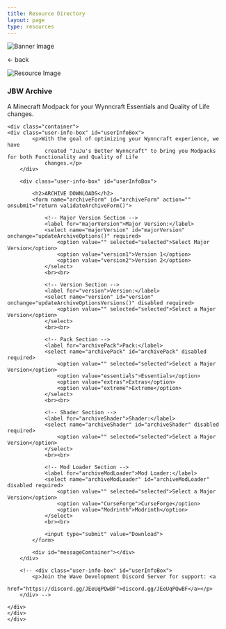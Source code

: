 ```yaml
---
title: Resource Directory
layout: page
type: resources
---
```

<style>
    hr.has-background-black {
        display: none;
    }

    h1.title {
        display: none;
    }
</style>
<link rel="stylesheet" href="https://api.scyted.tv/wave-development/dashboard/scytedtv-resources-mobile.css">
<body>

<script src="jujus-better-wynncraft.js"></script>

<div class="banner">
    <img src="https://cdn.scyted.tv/website-assets/resource-portal/banner.jpg" alt="Banner Image" class="banner-image">
  </div>

<div class="resource-container">
  
  <div class="resource-wrapper">
  
  <div class="resource-back" onclick="backButton()"><p>← back</p></div>

  <div class="resource-info-box">
    <img src="https://cdn.scyted.tv/jujus-better-wynncraft/logo-inverted.png" alt="Resource Image" class="resource-image">
    <h3>JBW Archive</h3>
    A Minecraft Modpack for your Wynncraft Essentials and Quality of Life changes.
  </div>
  
  </div>
  
<div class="resource-box">

  <div id="login-container" class="login-container">
  </div>

  <style>
    .user-info-box {
        flex: 1;
        padding: 20px;
        background-color: #fff;
        border-radius: 8px;
        margin-top: 10px;
        text-align: left;
    }
    </style>
    <div class="container">
    <div class="user-info-box" id="userInfoBox">
            <p>With the goal of optimizing your Wynncraft experience, we have
                created "JuJu's Better Wynncraft" to bring you Modpacks for both Functionality and Quality of Life
                changes.</p>
        </div>

        <div class="user-info-box" id="userInfoBox">

            <h2>ARCHIVE DOWNLOADS</h2>
            <form name="archiveForm" id="archiveForm" action="" onsubmit="return validateArchiveForm()">

                <!-- Major Version Section -->
                <label for="majorVersion">Major Version:</label>
                <select name="majorVersion" id="majorVersion" onchange="updateArchiveOptions()" required>
                    <option value="" selected="selected">Select Major Version</option>
                    <option value="version1">Version 1</option>
                    <option value="version2">Version 2</option>
                </select>
                <br><br>

                <!-- Version Section -->
                <label for="version">Version:</label>
                <select name="version" id="version" onchange="updateArchiveOptionsVersions()" disabled required>
                    <option value="" selected="selected">Select a Major Version</option>
                </select>
                <br><br>

                <!-- Pack Section -->
                <label for="archivePack">Pack:</label>
                <select name="archivePack" id="archivePack" disabled required>
                    <option value="" selected="selected">Select a Major Version</option>
                    <option value="essentials">Essentials</option>
                    <option value="extras">Extras</option>
                    <option value="extreme">Extreme</option>
                </select>
                <br><br>

                <!-- Shader Section -->
                <label for="archiveShader">Shader:</label>
                <select name="archiveShader" id="archiveShader" disabled required>
                    <option value="" selected="selected">Select a Major Version</option>
                </select>
                <br><br>

                <!-- Mod Loader Section -->
                <label for="archiveModLoader">Mod Loader:</label>
                <select name="archiveModLoader" id="archiveModLoader" disabled required>
                    <option value="" selected="selected">Select a Major Version</option>
                    <option value="CurseForge">CurseForge</option>
                    <option value="Modrinth">Modrinth</option>
                </select>
                <br><br>

                <input type="submit" value="Download">
            </form>

            <div id="messageContainer"></div>
        </div>

        <!-- <div class="user-info-box" id="userInfoBox">
            <p>Join the Wave Development Discord Server for support: <a
                    href="https://discord.gg/JEeUqPQwBF">discord.gg/JEeUqPQwBF</a></p>
        </div> -->

    </div>
    </div>
    </div>

<script src="https://api.scyted.tv/wave-development/dashboard/page-loading-script.js"></script>
<script src="index-script.js"></script>
<script src="insert-scripts.js"></script>
<script src="https://api.scyted.tv/wave-development/dashboard/mobile-redirect.js"></script>
<script async src="https://www.googletagmanager.com/gtag/js?id=G-LF3ZTHGQHE"></script>

</body>